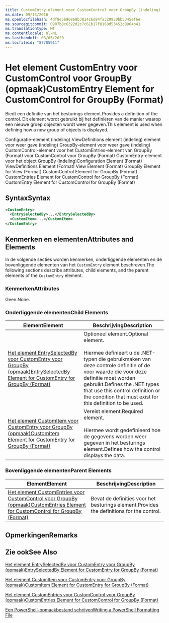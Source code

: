 ```yaml
---
title: CustomEntry-element voor CustomControl voor GroupBy (indeling) | Microsoft Docs
ms.date: 09/13/2016
ms.openlocfilehash: 4df8e5b96868b3814c6d84fa329950bb5345ef6e
ms.sourcegitcommit: 0907b8c6322d2c7c61b17f8168d53452c8964b41
ms.translationtype: MT
ms.contentlocale: nl-NL
ms.lasthandoff: 08/05/2020
ms.locfileid: "87785911"
---
```

# <a name="customentry-element-for-customcontrol-for-groupby-format"></a><span data-ttu-id="82ad1-102">Het element CustomEntry voor CustomControl voor GroupBy (opmaak)</span><span class="sxs-lookup"><span data-stu-id="82ad1-102">CustomEntry Element for CustomControl for GroupBy (Format)</span></span>

<span data-ttu-id="82ad1-103">Biedt een definitie van het besturings element.</span><span class="sxs-lookup"><span data-stu-id="82ad1-103">Provides a definition of the control.</span></span> <span data-ttu-id="82ad1-104">Dit element wordt gebruikt bij het definiëren van de manier waarop een nieuwe groep objecten wordt weer gegeven.</span><span class="sxs-lookup"><span data-stu-id="82ad1-104">This element is used when defining how a new group of objects is displayed.</span></span>

<span data-ttu-id="82ad1-105">Configuratie-element (indeling) ViewDefinitions element (indeling) element voor weer gave (indeling) GroupBy-element voor weer gave (indeling) CustomControl-element voor het CustomEntries-element van GroupBy (Format) voor CustomControl voor GroupBy (Format) CustomEntry-element voor het object GroupBy (indeling)</span><span class="sxs-lookup"><span data-stu-id="82ad1-105">Configuration Element (Format) ViewDefinitions Element (Format) View Element (Format) GroupBy Element for View (Format) CustomControl Element for GroupBy (Format) CustomEntries Element for CustomControl for GroupBy (Format) CustomEntry Element for CustomControl for GroupBy (Format)</span></span>

## <a name="syntax"></a><span data-ttu-id="82ad1-106">Syntax</span><span class="sxs-lookup"><span data-stu-id="82ad1-106">Syntax</span></span>

```xml
<CustomEntry>
  <EntrySelectedBy>...</EntrySelectedBy>
  <CustomItem>...</CustomItem>
</CustomEntry>
```

## <a name="attributes-and-elements"></a><span data-ttu-id="82ad1-107">Kenmerken en elementen</span><span class="sxs-lookup"><span data-stu-id="82ad1-107">Attributes and Elements</span></span>

<span data-ttu-id="82ad1-108">In de volgende secties worden kenmerken, onderliggende elementen en de bovenliggende elementen van het `CustomEntry` element beschreven.</span><span class="sxs-lookup"><span data-stu-id="82ad1-108">The following sections describe attributes, child elements, and the parent elements of the `CustomEntry` element.</span></span>

### <a name="attributes"></a><span data-ttu-id="82ad1-109">Kenmerken</span><span class="sxs-lookup"><span data-stu-id="82ad1-109">Attributes</span></span>

<span data-ttu-id="82ad1-110">Geen.</span><span class="sxs-lookup"><span data-stu-id="82ad1-110">None.</span></span>

### <a name="child-elements"></a><span data-ttu-id="82ad1-111">Onderliggende elementen</span><span class="sxs-lookup"><span data-stu-id="82ad1-111">Child Elements</span></span>

|<span data-ttu-id="82ad1-112">Element</span><span class="sxs-lookup"><span data-stu-id="82ad1-112">Element</span></span>|<span data-ttu-id="82ad1-113">Beschrijving</span><span class="sxs-lookup"><span data-stu-id="82ad1-113">Description</span></span>|
|-------------|-----------------|
|[<span data-ttu-id="82ad1-114">Het element EntrySelectedBy voor CustomEntry voor GroupBy (opmaak)</span><span class="sxs-lookup"><span data-stu-id="82ad1-114">EntrySelectedBy Element for CustomEntry for GroupBy (Format)</span></span>](./entryselectedby-element-for-customentry-for-groupby-format.md)|<span data-ttu-id="82ad1-115">Optioneel element.</span><span class="sxs-lookup"><span data-stu-id="82ad1-115">Optional element.</span></span><br /><br /> <span data-ttu-id="82ad1-116">Hiermee definieert u de .NET-typen die gebruikmaken van deze controle definitie of de voor waarde die voor deze definitie moet worden gebruikt.</span><span class="sxs-lookup"><span data-stu-id="82ad1-116">Defines the .NET types that use this control definition or the condition that must exist for this definition to be used.</span></span>|
|[<span data-ttu-id="82ad1-117">Het element CustomItem voor CustomEntry voor GroupBy (opmaak)</span><span class="sxs-lookup"><span data-stu-id="82ad1-117">CustomItem Element for CustomEntry for GroupBy (Format)</span></span>](./customitem-element-for-customentry-for-groupby-format.md)|<span data-ttu-id="82ad1-118">Vereist element.</span><span class="sxs-lookup"><span data-stu-id="82ad1-118">Required element.</span></span><br /><br /> <span data-ttu-id="82ad1-119">Hiermee wordt gedefinieerd hoe de gegevens worden weer gegeven in het besturings element.</span><span class="sxs-lookup"><span data-stu-id="82ad1-119">Defines how the control displays the data.</span></span>|

### <a name="parent-elements"></a><span data-ttu-id="82ad1-120">Bovenliggende elementen</span><span class="sxs-lookup"><span data-stu-id="82ad1-120">Parent Elements</span></span>

|<span data-ttu-id="82ad1-121">Element</span><span class="sxs-lookup"><span data-stu-id="82ad1-121">Element</span></span>|<span data-ttu-id="82ad1-122">Beschrijving</span><span class="sxs-lookup"><span data-stu-id="82ad1-122">Description</span></span>|
|-------------|-----------------|
|[<span data-ttu-id="82ad1-123">Het element CustomEntries voor CustomControl voor GroupBy (opmaak)</span><span class="sxs-lookup"><span data-stu-id="82ad1-123">CustomEntries Element for CustomControl for GroupBy (Format)</span></span>](./customentries-element-for-customcontrol-for-groupby-format.md)|<span data-ttu-id="82ad1-124">Bevat de definities voor het besturings element.</span><span class="sxs-lookup"><span data-stu-id="82ad1-124">Provides the definitions for the control.</span></span>|

## <a name="remarks"></a><span data-ttu-id="82ad1-125">Opmerkingen</span><span class="sxs-lookup"><span data-stu-id="82ad1-125">Remarks</span></span>

## <a name="see-also"></a><span data-ttu-id="82ad1-126">Zie ook</span><span class="sxs-lookup"><span data-stu-id="82ad1-126">See Also</span></span>

[<span data-ttu-id="82ad1-127">Het element EntrySelectedBy voor CustomEntry voor GroupBy (opmaak)</span><span class="sxs-lookup"><span data-stu-id="82ad1-127">EntrySelectedBy Element for CustomEntry for GroupBy (Format)</span></span>](./entryselectedby-element-for-customentry-for-groupby-format.md)

[<span data-ttu-id="82ad1-128">Het element CustomItem voor CustomEntry voor GroupBy (opmaak)</span><span class="sxs-lookup"><span data-stu-id="82ad1-128">CustomItem Element for CustomEntry for GroupBy (Format)</span></span>](./customitem-element-for-customentry-for-groupby-format.md)

[<span data-ttu-id="82ad1-129">Het element CustomEntries voor CustomControl voor GroupBy (opmaak)</span><span class="sxs-lookup"><span data-stu-id="82ad1-129">CustomEntries Element for CustomControl for GroupBy (Format)</span></span>](./customentries-element-for-customcontrol-for-groupby-format.md)

[<span data-ttu-id="82ad1-130">Een PowerShell-opmaakbestand schrijven</span><span class="sxs-lookup"><span data-stu-id="82ad1-130">Writing a PowerShell Formatting File</span></span>](./writing-a-powershell-formatting-file.md)
